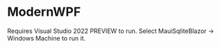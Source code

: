 # ModernWPF

Requires Visual Studio 2022 PREVIEW to run. Select MauiSqliteBlazor -> Windows Machine to run it.
